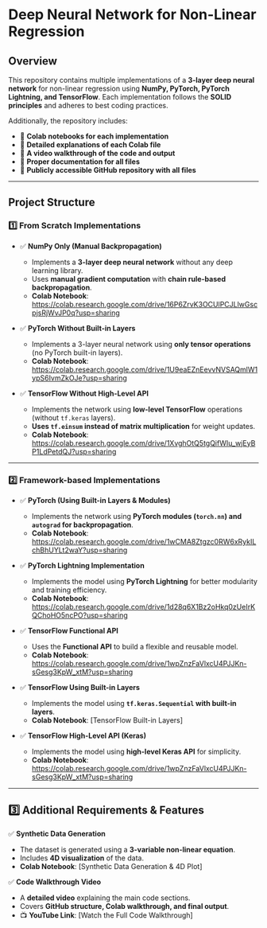 # **Deep Neural Network for Non-Linear Regression**

## **Overview**
This repository contains multiple implementations of a **3-layer deep neural network** for non-linear regression using **NumPy, PyTorch, PyTorch Lightning, and TensorFlow**. Each implementation follows the **SOLID principles** and adheres to best coding practices.

Additionally, the repository includes:
- 📌 **Colab notebooks for each implementation**
- 📌 **Detailed explanations of each Colab file**
- 📌 **A video walkthrough of the code and output**
- 📌 **Proper documentation for all files**
- 📌 **Publicly accessible GitHub repository with all files**

---

## **Project Structure**

### **1️⃣ From Scratch Implementations**
- ✅ **NumPy Only (Manual Backpropagation)**
  - Implements a **3-layer deep neural network** without any deep learning library.
  - Uses **manual gradient computation** with **chain rule-based backpropagation**.
  - **Colab Notebook**: https://colab.research.google.com/drive/16P6ZrvK3OCUlPCJLlwGscpjsRjWvJP0q?usp=sharing

- ✅ **PyTorch Without Built-in Layers**
  - Implements a 3-layer neural network using **only tensor operations** (no PyTorch built-in layers).
  - **Colab Notebook**: https://colab.research.google.com/drive/1U9eaEZnEevvNVSAQmlW1ypS6IvmZkOJe?usp=sharing
- ✅ **TensorFlow Without High-Level API**
  - Implements the network using **low-level TensorFlow** operations (without `tf.keras` layers).
  - **Uses `tf.einsum` instead of matrix multiplication** for weight updates.
  - **Colab Notebook**: https://colab.research.google.com/drive/1XvghOtQ5tgQifWIu_wjEyBP1LdPetdQJ?usp=sharing
---

### **2️⃣ Framework-based Implementations**
- ✅ **PyTorch (Using Built-in Layers & Modules)**
  - Implements the network using **PyTorch modules (`torch.nn`) and `autograd` for backpropagation**.
  - **Colab Notebook**: https://colab.research.google.com/drive/1wCMA8Ztgzc0RW6xRykILchBhUYLt2waY?usp=sharing
- ✅ **PyTorch Lightning Implementation**
  - Implements the model using **PyTorch Lightning** for better modularity and training efficiency.
  - **Colab Notebook**: https://colab.research.google.com/drive/1d28q6X1Bz2oHkq0zUeIrKQChoHO5ncPO?usp=sharing

- ✅ **TensorFlow Functional API**
  - Uses the **Functional API** to build a flexible and reusable model.
  - **Colab Notebook**: https://colab.research.google.com/drive/1wpZnzFaVlxcU4PJJKn-sGesg3KpW_xtM?usp=sharing

- ✅ **TensorFlow Using Built-in Layers**
  - Implements the model using **`tf.keras.Sequential` with built-in layers**.
  - **Colab Notebook**: [TensorFlow Built-in Layers]

- ✅ **TensorFlow High-Level API (Keras)**
  - Implements the model using **high-level Keras API** for simplicity.
  - **Colab Notebook**: https://colab.research.google.com/drive/1wpZnzFaVlxcU4PJJKn-sGesg3KpW_xtM?usp=sharing

---

## **3️⃣ Additional Requirements & Features**
✅ **Synthetic Data Generation**
- The dataset is generated using a **3-variable non-linear equation**.
- Includes **4D visualization** of the data.
- **Colab Notebook**: [Synthetic Data Generation & 4D Plot]

✅ **Code Walkthrough Video**
- A **detailed video** explaining the main code sections.
- Covers **GitHub structure, Colab walkthrough, and final output**.
- 📺 **YouTube Link**: [Watch the Full Code Walkthrough]

